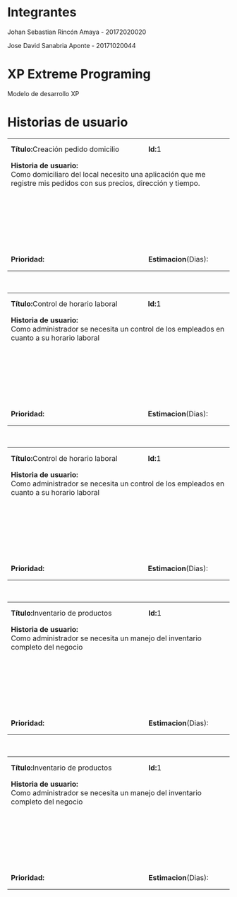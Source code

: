 # Integrantes

<p>Johan Sebastian Rincón Amaya - 20172020020 </p>
<p>Jose David Sanabria Aponte   - 20171020044 </p>

# XP Extreme Programing
Modelo de desarrollo XP



# Historias de usuario

<table>
<tr>
  <td WIDTH="400" HEIGHT="50"><strong>Título:</strong>Creación pedido domicilio</td>
  <td WIDTH="200" HEIGHT="50"><strong>Id:</strong>1</td>
</tr>
<tr>
  <td colspan="2" HEIGHT="200" align="left" valign="top"><strong>Historia de usuario:</strong>
    <br>
    Como domiciliaro del local necesito una aplicación que me registre mis pedidos con sus precios, dirección y tiempo.
  </td>
</tr>
<tr>
  <td HEIGHT="50"><strong>Prioridad:</strong></td>
  <td><strong>Estimacion</strong>(Dias):</td>
</tr>
</table>

<br>

<table >
<tr>
  <td WIDTH="400" HEIGHT="50"><strong>Título:</strong>Control de horario laboral</td>
  <td WIDTH="200" HEIGHT="50"><strong>Id:</strong>1</td>
</tr>
<tr>
  <td colspan="2" HEIGHT="200" align="left" valign="top"><strong>Historia de usuario:</strong>
    <br>
    Como administrador se necesita un control de los empleados en cuanto a su horario laboral
  </td>
</tr>
<tr>
  <td HEIGHT="50"><strong>Prioridad:</strong></td>
  <td><strong>Estimacion</strong>(Dias):</td>
</tr>
</table>

<br>

<table >
<tr>
  <td WIDTH="400" HEIGHT="50"><strong>Título:</strong>Control de horario laboral</td>
  <td WIDTH="200" HEIGHT="50"><strong>Id:</strong>1</td>
</tr>
<tr>
  <td colspan="2" HEIGHT="200" align="left" valign="top"><strong>Historia de usuario:</strong>
    <br>
    Como administrador se necesita un control de los empleados en cuanto a su horario laboral
  </td>
</tr>
<tr>
  <td HEIGHT="50"><strong>Prioridad:</strong></td>
  <td><strong>Estimacion</strong>(Dias):</td>
</tr>
</table>

<br>

<table >
<tr>
  <td WIDTH="400" HEIGHT="50"><strong>Título:</strong>Inventario de productos</td>
  <td WIDTH="200" HEIGHT="50"><strong>Id:</strong>1</td>
</tr>
<tr>
  <td colspan="2" HEIGHT="200" align="left" valign="top"><strong>Historia de usuario:</strong>
    <br>
    Como administrador se necesita un manejo del inventario completo del negocio
  </td>
</tr>
<tr>
  <td HEIGHT="50"><strong>Prioridad:</strong></td>
  <td><strong>Estimacion</strong>(Dias):</td>
</tr>
</table>

<br>

<table >
<tr>
  <td WIDTH="400" HEIGHT="50"><strong>Título:</strong>Inventario de productos</td>
  <td WIDTH="200" HEIGHT="50"><strong>Id:</strong>1</td>
</tr>
<tr>
  <td colspan="2" HEIGHT="200" align="left" valign="top"><strong>Historia de usuario:</strong>
    <br>
    Como administrador se necesita un manejo del inventario completo del negocio
  </td>
</tr>
<tr>
  <td HEIGHT="50"><strong>Prioridad:</strong></td>
  <td><strong>Estimacion</strong>(Dias):</td>
</tr>
</table>

<br>
